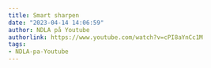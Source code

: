 ```yaml
---
title: Smart sharpen
date: "2023-04-14 14:06:59"
author: NDLA på Youtube
authorlink: https://www.youtube.com/watch?v=cPI8aYnCc1M
tags:
- NDLA-pa-Youtube
---
```

